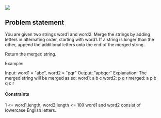 <img src='https://img.shields.io/badge/Difficulty-Easy-green'>

<h2>Problem statement</h2>

You are given two strings word1 and word2. Merge the strings by adding letters in alternating order, starting with word1. If a string is longer than the other, append the additional letters onto the end of the merged string.

Return the merged string.

Example:

Input: word1 = "abc", word2 = "pqr"
Output: "apbqcr"
Explanation: The merged string will be merged as so:
word1:  a   b   c
word2:    p   q   r
merged: a p b q c r

<h4>Constraints</h4>

1 <= word1.length, word2.length <= 100
word1 and word2 consist of lowercase English letters.